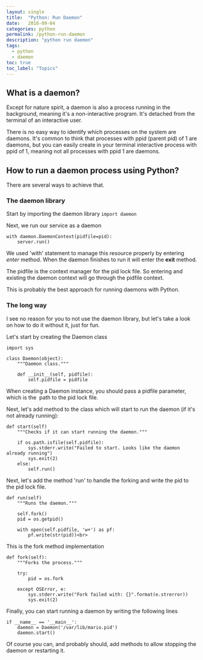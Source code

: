 ```yaml
---
layout: single
title:  "Python: Run Daemon"
date:   2016-09-04
categories: python
permalink: /python-run-daemon
description: "python run daemon"
tags:
  - python
  - daemon
toc: true
toc_label: "Topics"
---
```


## What is a daemon?

Except for nature spirit, a daemon is also a process running in the background, meaning it's a non-interactive program. It's detached from the terminal of an interactive user.

There is no easy way to identify which processes on the system are daemons. It's common to think that processes with ppid (parent pid) of 1 are daemons, but you can easily create in your terminal interactive process with ppid of 1, meaning not all processes with ppid 1 are daemons.

## How to run a daemon process using Python?

There are several ways to achieve that.

### The daemon library

Start by importing the daemon library `import daemon`

Next, we run our service as a daemon

```
with daemon.DaemonContext(pidfile=pid):
    server.run()
```

We used 'with' statement to manage this resource properly by entering _enter_ method. When the daemon finishes to run it will enter the __exit__ method.

The pidfile is the context manager for the pid lock file. So entering and existing the daemon context will go through the pidfile context.

This is probably the best approach for running daemons with Python.

### The long way

I see no reason for you to not use the daemon library, but let's take a look on how to do it without it, just for fun.

Let's start by creating the Daemon class

```
import sys

class Daemon(object):
    """Daemon class."""

    def __init__(self, pidfile):
        self.pidfile = pidfile
```

When creating a Daemon instance, you should pass a pidfile parameter, which is the  path to the pid lock file.

Next, let's add method to the class which will start to run the daemon (if it's not already running):

```
def start(self)
    """Checks if it can start running the daemon."""

    if os.path.isfile(self.pidfile):
        sys.stderr.write("Failed to start. Looks like the daemon already running")
        sys.exit(2)
    else:
        self.run()
```

Next, let's add the method 'run' to handle the forking and write the pid to the pid lock file.

```
def run(self)
    """Runs the daemon."""

    self.fork()
    pid = os.getpid()

    with open(self.pidfile, 'w+') as pf:
        pf.write(str(pid))<br>
```

This is the fork method implementation

```
def fork(self):
    """Forks the process."""

    try:
        pid = os.fork

    except OSError, e:
        sys.stderr.write("Fork failed with: {}".format(e.strerror))
        sys.exit(2)
```

Finally, you can start running a daemon by writing the following lines

```
if __name__ == '__main__':
    daemon = Daemon('/var/lib/mario.pid')
    daemon.start()
```

Of course you can, and probably should, add methods to allow stopping the daemon or restarting it.
